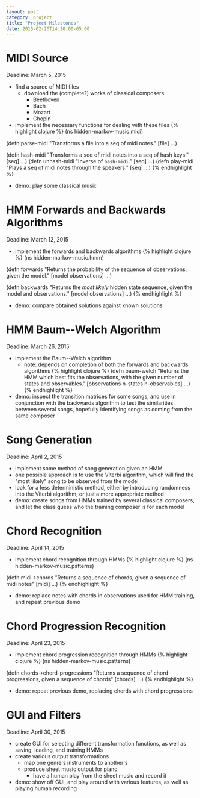 ```yaml
---
layout: post
category: project
title: "Project Milestones"
date: 2015-02-26T14:20:00-05:00
---
```


# MIDI Source

Deadline: March 5, 2015

- find a source of MIDI files
    - download the (complete?) works of classical composers
        - Beethoven
        - Bach
        - Mozart
        - Chopin
- implement the necessary functions for dealing with these files
{% highlight clojure %}
(ns hidden-markov-music.midi)

(defn parse-midi
  "Transforms a file into a seq of midi notes."
  [file]
  ...)

(defn hash-midi
  "Transforms a seq of midi notes into a seq of hash keys."
  [seq]
  ...)
(defn unhash-midi
  "Inverse of `hash-midi`."
  [seq]
  ...)
(defn play-midi
  "Plays a seq of midi notes through the speakers."
  [seq]
  ...)
{% endhighlight %}
- demo: play some classical music


# HMM Forwards and Backwards Algorithms

Deadline: March 12, 2015

- implement the forwards and backwards algorithms
{% highlight clojure %}
(ns hidden-markov-music.hmm)

(defn forwards
  "Returns the probability of the sequence of observations, given the model."
  [model observations]
  ...)

(defn backwards
  "Returns the *most likely* hidden state sequence, given the model and
  observations."
  [model observations]
  ...)
{% endhighlight %}
- demo: compare obtained solutions against known solutions


# HMM Baum--Welch Algorithm

Deadline: March 26, 2015

- implement the Baum--Welch algorithm
    - note: depends on completion of both the forwards and backwards algorithms
{% highlight clojure %}
(defn baum-welch
  "Returns the HMM which best fits the observations, with the given number of
  states and observables."
  [observations n-states n-observables]
  ...)
{% endhighlight %}
- demo: inspect the transition matrices for some songs, and use in conjunction
  with the backwards algorithm to test the similarities between several songs,
  hopefully identifying songs as coming from the same composer


# Song Generation

Deadline: April 2, 2015

- implement some method of song generation given an HMM
- one possible approach is to use the Viterbi algorithm, which will find the
  "most likely" song to be observed from the model
- look for a less deterministic method, either by introducing randomness into
  the Viterbi algorithm, or just a more appropriate method
- demo: create songs from HMMs trained by several classical composers, and let
  the class guess who the training composer is for each model


# Chord Recognition

Deadline: April 14, 2015

- implement chord recognition through HMMs
{% highlight clojure %}
(ns hidden-markov-music.patterns)

(defn midi->chords
  "Returns a sequence of chords, given a sequence of midi notes"
  [midi]
  ...)
{% endhighlight %}
- demo: replace notes with chords in observations used for HMM training,
  and repeat previous demo


# Chord Progression Recognition

Deadline: April 23, 2015

- implement chord progression recognition through HMMs
{% highlight clojure %}
(ns hidden-markov-music.patterns)

(defn chords->chord-progressions
  "Returns a sequence of chord progressions, given a sequence of chords"
  [chords]
  ...)
{% endhighlight %}
- demo: repeat previous demo, replacing chords with chord progressions


# GUI and Filters

Deadline: April 30, 2015

- create GUI for selecting different transformation functions, as well as
  saving, loading, and training HMMs
- create various output transformations
    - map one genre's instruments to another's
    - produce sheet music output for piano
        - have a human play from the sheet music and record it
- demo: show off GUI, and play around with various features, as well as playing
  human recording